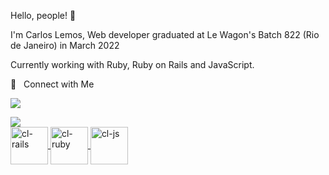 Hello, people!  👋 

I'm Carlos Lemos, Web developer graduated at Le Wagon's Batch 822 (Rio de Janeiro) in March 2022

Currently working with Ruby, Ruby on Rails and JavaScript.

🤝 &nbsp; Connect with Me

[<img src="https://img.shields.io/badge/linkedin-%230077B5.svg?&style=for-the-badge&logo=linkedin&logoColor=white" />](https://www.linkedin.com/in/carloseglemos)

<div>
 <a href="https://github.com/carloseglemos">  
 <img height:180em src="https://github-readme-stats.vercel.app/api?username=carloseglemos">
</div> 
  <div>
 <img align="center" alt="cl-rails" height:"100" width="60" img src="https://cdn.jsdelivr.net/gh/devicons/devicon/icons/rails/rails-plain-wordmark.svg"/>
 <img align="center" alt="cl-ruby" height:"100" width="60" img src="https://cdn.jsdelivr.net/gh/devicons/devicon/icons/ruby/ruby-original.svg"/>
 <img align="center" alt="cl-js" height:"100" width="60" img src="https://cdn.jsdelivr.net/gh/devicons/devicon/icons/javascript/javascript-original.svg" />
  </div>  
